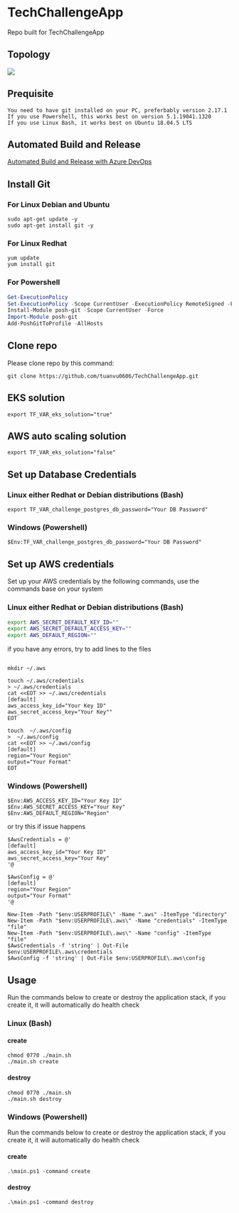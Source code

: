 # TechChallengeApp
Repo built for TechChallengeApp


## Topology

[<img src="https://i.ibb.co/N9q33Q5/image.png">](https://github.com/tuanvu0606/TechChallengeApp)

## Prequisite
```
You need to have git installed on your PC, preferbably version 2.17.1
If you use Powershell, this works best on version 5.1.19041.1320
If you use Linux Bash, it works best on Ubuntu 18.04.5 LTS
```

## Automated Build and Release
[Automated Build and Release with Azure DevOps](https://dev.azure.com/tuanmoc0606/TechChallengeApp/_build)

## Install Git

### For Linux Debian and Ubuntu

```
sudo apt-get update -y
sudo apt-get install git -y
```

### For Linux Redhat
```
yum update
yum install git 
``` 

### For Powershell
```powershell
Get-ExecutionPolicy
Set-ExecutionPolicy -Scope CurrentUser -ExecutionPolicy RemoteSigned -Force
Install-Module posh-git -Scope CurrentUser -Force
Import-Module posh-git
Add-PoshGitToProfile -AllHosts
```

## Clone repo

Please clone repo by this command:

```
git clone https://github.com/tuanvu0606/TechChallengeApp.git
```

## EKS solution
```
export TF_VAR_eks_solution="true"
```

## AWS auto scaling solution
```
export TF_VAR_eks_solution="false"
```

## Set up Database Credentials

### Linux either Redhat or Debian distributions (Bash)

```
export TF_VAR_challenge_postgres_db_password="Your DB Password"
```

### Windows (Powershell)
```
$Env:TF_VAR_challenge_postgres_db_password="Your DB Password"
```

## Set up AWS credentials

Set up your AWS credentials by the following commands, use the commands base on your system

### Linux either Redhat or Debian distributions (Bash)

```bash
export AWS_SECRET_DEFAULT_KEY_ID=""
export AWS_SECRET_DEFAULT_ACCESS_KEY=""
export AWS_DEFAULT_REGION=""
```

if you have any errors, try to add lines to the files
```

mkdir ~/.aws

touch ~/.aws/credentials
> ~/.aws/credentials
cat <<EOT >> ~/.aws/credentials
[default]
aws_access_key_id="Your Key ID"
aws_secret_access_key="Your Key""
EOT

touch  ~/.aws/config
>  ~/.aws/config
cat <<EOT >> ~/.aws/config
[default]
region="Your Region"
output="Your Format"
EOT
```

### Windows (Powershell)
```
$Env:AWS_ACCESS_KEY_ID="Your Key ID"
$Env:AWS_SECRET_ACCESS_KEY="Your Key"
$Env:AWS_DEFAULT_REGION="Region"
```

or try this if issue happens

```
$AwsCredentials = @'
[default]
aws_access_key_id="Your Key ID" 
aws_secret_access_key="Your Key"
'@

$AwsConfig = @'
[default]
region="Your Region"
output="Your Format"
'@

New-Item -Path "$env:USERPROFILE\" -Name ".aws" -ItemType "directory"
New-Item -Path "$env:USERPROFILE\.aws\" -Name "credentials" -ItemType "file"
New-Item -Path "$env:USERPROFILE\.aws\" -Name "config" -ItemType "file"
$AwsCredentials -f 'string' | Out-File $env:USERPROFILE\.aws\credentials
$AwsConfig -f 'string' | Out-File $env:USERPROFILE\.aws\config
```

## Usage

Run the commands below to create or destroy the application stack, if you create it, it will automatically do health check

### Linux (Bash)

#### create

```
chmod 0770 ./main.sh
./main.sh create
```

#### destroy
```
chmod 0770 ./main.sh
./main.sh destroy
```

### Windows (Powershell)

Run the commands below to create or destroy the application stack, if you create it, it will automatically do health check
#### create

```
.\main.ps1 -command create
```

#### destroy
```
.\main.ps1 -command destroy
```

